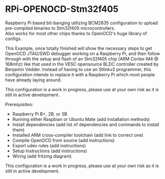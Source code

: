 # RPi-OPENOCD-Stm32f405
Raspberry Pi based bit-banging utilizing BCM2835 configuration to upload pre-compiled binaries to Stm32f405 microcontrollers.  
Also works for most other chips thanks to OpenOCD's huge library of configs.

This Example, once totally finished will show the necessary steps to get OpenOCD JTAG/SWD debugger working on
a Raspberry Pi, and then follow through with the setup and flash of an Stm32f405 chip (ARM Cortex-M4 @ 168mhz)
like that used in the VESC opensource BLDC controller created by Benjamin Vedder.  Instead of having to use an
Stlinkv2 programmer, this configuration intends to replace it with a Raspberry Pi which most people have already
laying around.

This configuration is a work in progress, please use at your own risk as it is still in active development.

Prerequisites:
- Raspberry Pi B+, 2B, or 3B
- Running either Raspbian or Ubuntu Mate (add installation methods)
- Install dependencies (add list of dependencies and commands to install them)
- Installed ARM cross-compiler toolchain (add link to correct one)
- Compile OpenOCD from source (add instructions)
- Export udev rules (add instructions)
- Setup Instructions (add instructions)
- Wiring (add fritzing diagram)

This configuration is a work in progress, please use at your own risk as it is still in active development.
